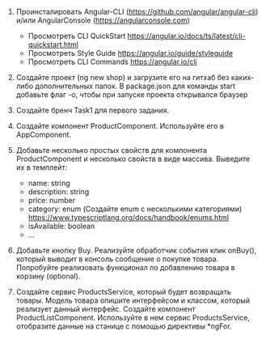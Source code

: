1. Проинсталировать Angular-CLI (https://github.com/angular/angular-cli) 
   и/или AngularConsole (https://angularconsole.com)
    - Просмотреть CLI QuickStart https://angular.io/docs/ts/latest/cli-quickstart.html
    - Просмотреть Style Guide https://angular.io/guide/styleguide
    - Просмотреть СLI Commands https://angular.io/cli
2. Создайте проект (ng new shop) и загрузите его на гитхаб без каких-либо дополнительных папок.
   В package.json для команды start добавьте флаг -o, чтобы при запуске проекта открывался браузер

3. Создайте бренч Task1 для первого задания.

4. Создайте компонент ProductComponent. Используйте его в AppComponent.
3. Добавьте несколько простых свойств для компонента ProductComponent и несколько свойств в виде массива. Выведите их в темплейт:
    - name: string
    - description: string
    - price: number
    - category: enum (Создайте enum с несколькими категориями) https://www.typescriptlang.org/docs/handbook/enums.html
    - isAvailable: boolean
    - ...

5. Добавьте кнопку Buy. Реализуйте обработчик события клик onBuy(), который выводит в консоль сообщение о покупке товара.
   Попробуйте реализовать функционал по добавлению товара в корзину (optional).

6. Создайте сервис ProductsService, который будет возвращать товары. Модель товара опишите интерфейсом и классом, который реализует данный интерфейс.
   Создайте компонент ProductListComponent. Используйте в нем сервис ProductsService, отобразите данные на станице c помощью директивы *ngFor.